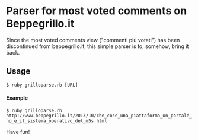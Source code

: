 # Parser for most voted comments on Beppegrillo.it

Since the most voted comments view ("commenti più votati") has been discontinued from beppegrillo.it, this simple parser is to, somehow, bring it back.

## Usage
`$ ruby grilloparse.rb [URL]`

#### Example
`$ ruby grilloparse.rb http://www.beppegrillo.it/2013/10/che_cose_una_piattaforma_un_portale_no_e_il_sistema_operativo_del_m5s.html`   

Have fun!